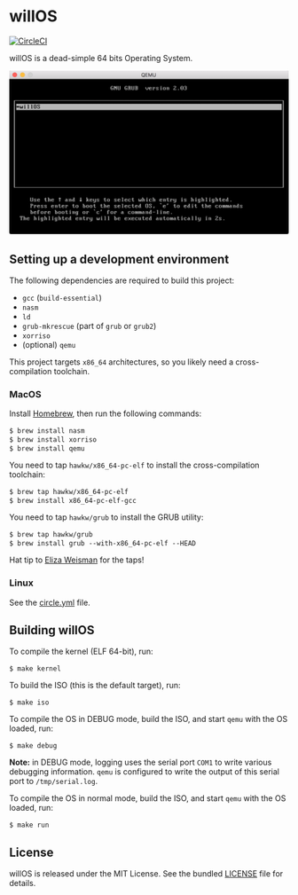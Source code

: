 willOS
======

[![CircleCI](https://circleci.com/gh/willdurand/willOS/tree/master.svg?style=svg)](https://circleci.com/gh/willdurand/willOS/tree/master)

willOS is a dead-simple 64 bits Operating System.

<p align="center">
<img src="doc/qemu.gif">
<p>

## Setting up a development environment

The following dependencies are required to build this project:

* `gcc` (`build-essential`)
* `nasm`
* `ld`
* `grub-mkrescue` (part of `grub` or `grub2`)
* `xorriso`
* (optional) `qemu`

This project targets `x86_64` architectures, so you likely need a
cross-compilation toolchain.

### MacOS

Install [Homebrew](https://brew.sh/), then run the following commands:

    $ brew install nasm
    $ brew install xorriso
    $ brew install qemu

You need to tap `hawkw/x86_64-pc-elf` to install the cross-compilation toolchain:

    $ brew tap hawkw/x86_64-pc-elf
    $ brew install x86_64-pc-elf-gcc

You need to tap `hawkw/grub` to install the GRUB utility:

    $ brew tap hawkw/grub
    $ brew install grub --with-x86_64-pc-elf --HEAD

Hat tip to [Eliza Weisman](http://github.com/hawkw) for the taps!

### Linux

See the [circle.yml](circle.yml) file.

## Building willOS

To compile the kernel (ELF 64-bit), run:

    $ make kernel

To build the ISO (this is the default target), run:

    $ make iso

To compile the OS in DEBUG mode, build the ISO, and start `qemu` with the OS
loaded, run:

    $ make debug

**Note:** in DEBUG mode, logging uses the serial port `COM1` to write various
debugging information. `qemu` is configured to write the output of this serial
port to `/tmp/serial.log`.

To compile the OS in normal mode, build the ISO, and start `qemu` with the OS
loaded, run:

    $ make run

## License

willOS is released under the MIT License. See the bundled [LICENSE](LICENSE.md)
file for details.
